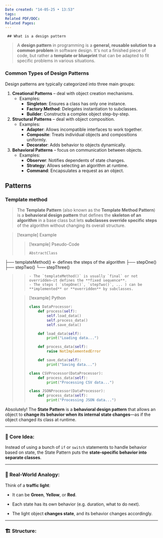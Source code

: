 ```yaml
---
Date created: "14-05-25 • 13:53"
tags: 
Related PDF/DOC: 
Related Pages:
---
```

     ## What is a design pattern
> A **design pattern** in programming is a **general, reusable solution to a common problem** in software design. It's not a finished piece of code, but rather a **template or blueprint** that can be adapted to fit specific problems in various situations.

### Common Types of Design Patterns

Design patterns are typically categorized into three main groups:
1. **Creational Patterns** – deal with object creation mechanisms.
    - Examples:
        - **Singleton**: Ensures a class has only one instance.
        - **Factory Method**: Delegates instantiation to subclasses.
        - **Builder**: Constructs a complex object step-by-step.
2. **Structural Patterns** – deal with object composition.
    - Examples:
        - **Adapter**: Allows incompatible interfaces to work together.
        - **Composite**: Treats individual objects and compositions uniformly.
        - **Decorator**: Adds behavior to objects dynamically.
3. **Behavioral Patterns** – focus on communication between objects.
    - Examples:
        - **Observer**: Notifies dependents of state changes.
        - **Strategy**: Allows selecting an algorithm at runtime.
        - **Command**: Encapsulates a request as an object.

## Patterns
### Template method
> The **Template Pattern** (also known as the **Template Method Pattern**) is a **behavioral design pattern** that defines the **skeleton of an algorithm** in a base class but lets **subclasses override specific steps** of the algorithm without changing its overall structure.

> [!example] Example
> > [!example] Pseudo-Code
> > ```pseudo
> > AbstractClass
├── templateMethod()   <- defines the steps of the algorithm
├── stepOne()
├── stepTwo()
└── stepThree()
> > ```  
> > - The `templateMethod()` is usually `final` or not overridden—it defines the **fixed sequence**.
> > - The steps ( `stepOne()`, `stepTwo()`, ... ) can be **implemented** or **overridden** by subclasses.
>
> > [!example] Python
> > ```py
> > class DataProcessor:
> > 	def process(self):
> > 		self.load_data()
> > 		self.process_data()
> > 		self.save_data()
> >
> > 	def load_data(self):
> > 		print("Loading data...")
> >
> > 	def process_data(self):
> > 		raise NotImplementedError
> >
> > 	def save_data(self):
> > 		print("Saving data...")
> >
> > class CSVProcessor(DataProcessor):
> > 	def process_data(self):
> > 		print("Processing CSV data...")
> >
> > class JSONProcessor(DataProcessor):
> > 	def process_data(self):
> > 		print("Processing JSON data...")
> > ```


Absolutely! The **State Pattern** is a **behavioral design pattern** that allows an object to **change its behavior when its internal state changes**—as if the object changed its class at runtime.

---

### 🧠 Core Idea:

Instead of using a bunch of `if` or `switch` statements to handle behavior based on state, the State Pattern puts the **state-specific behavior into separate classes**.

---

### 🔧 Real-World Analogy:

Think of a **traffic light**:

- It can be **Green**, **Yellow**, or **Red**.
    
- Each state has its own behavior (e.g. duration, what to do next).
    
- The light object **changes state**, and its behavior changes accordingly.
    

---

### 🏗️ Structure:
